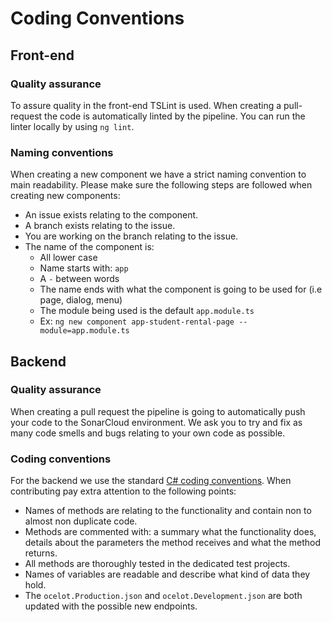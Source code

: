 # Coding Conventions
## Front-end
### Quality assurance
To assure quality in the front-end TSLint is used. When creating a pull-request the code is automatically linted by the pipeline. You can run the linter locally by using `ng lint`.


### Naming conventions
When creating a new component we have a strict naming convention to main readability. Please make sure the following steps are followed when creating new components:

* An issue exists relating to the component.
* A branch exists relating to the issue.
* You are working on the branch relating to the issue.
* The name of the component is:
	* All lower case
	* Name starts with: `app`
	* A `-` between words
	* The name ends with what the component is going to be used for (i.e page, dialog, menu)
	* The module being used is the default `app.module.ts`
	* Ex: `ng new component app-student-rental-page --module=app.module.ts`


## Backend
### Quality assurance
When creating a pull request the pipeline is going to automatically push your code to the SonarCloud environment. We ask you to try and fix as many code smells and bugs relating to your own code as possible.

### Coding conventions
For the backend we use the standard [C# coding conventions](https://docs.microsoft.com/en-us/dotnet/csharp/fundamentals/coding-style/coding-conventions). When contributing pay extra attention to the following points:

* Names of methods are relating to the functionality and contain non to almost non duplicate code.
* Methods are commented with: a summary what the functionality does, details about the parameters the method receives and what the method returns.
* All methods are thoroughly tested in the dedicated test projects.  
* Names of variables are readable and describe what kind of data they hold.
* The `ocelot.Production.json` and `ocelot.Development.json` are both updated with the possible new endpoints.
